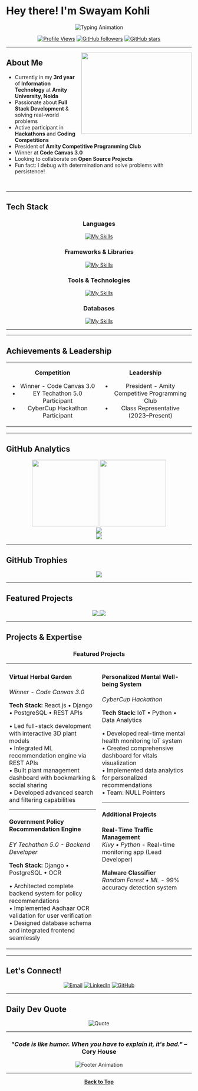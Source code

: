 # Hey there! I'm Swayam Kohli

<div align="center">
  <img src="https://readme-typing-svg.demolab.com?font=JetBrains+Mono&size=28&duration=3000&pause=1000&color=00D9FF&center=true&vCenter=true&width=600&height=60&lines=Full+Stack+Developer;IT+Student+%40+Amity+University;Problem+Solver+%26+Innovator;Always+Learning+Something+New!" alt="Typing Animation">
</div>

<div align="center">
  
  [![Profile Views](https://komarev.com/ghpvc/?username=SwayamKohli&color=00D9FF&style=for-the-badge&label=Profile+Views)](https://github.com/SwayamKohli)
  [![GitHub followers](https://img.shields.io/github/followers/SwayamKohli?color=00D9FF&style=for-the-badge&logo=github&label=Followers)](https://github.com/SwayamKohli?tab=followers)
  [![GitHub stars](https://img.shields.io/github/stars/SwayamKohli?color=00D9FF&style=for-the-badge&logo=github&label=Stars)](https://github.com/SwayamKohli)
  
</div>

---

<img align="right" src="https://media.giphy.com/media/qgQUggAC3Pfv687qPC/giphy.gif" width="300" height="220"/>

## About Me

- Currently in my **3rd year** of **Information Technology** at **Amity University, Noida**
- Passionate about **Full Stack Development** & solving real-world problems
- Active participant in **Hackathons** and **Coding Competitions**
- President of **Amity Competitive Programming Club**
- Winner at **Code Canvas 3.0**
- Looking to collaborate on **Open Source Projects**
- Fun fact: I debug with determination and solve problems with persistence!

<br clear="right"/>

---

## Tech Stack

<div align="center">

### Languages
[![My Skills](https://skillicons.dev/icons?i=python,cpp,c,java,js&theme=dark)](https://skillicons.dev)

### Frameworks & Libraries
[![My Skills](https://skillicons.dev/icons?i=django,react,nodejs,bootstrap,vite,typescript&theme=dark)](https://skillicons.dev)

### Tools & Technologies
[![My Skills](https://skillicons.dev/icons?i=git,github,vscode,postman&theme=dark)](https://skillicons.dev)

### Databases
[![My Skills](https://skillicons.dev/icons?i=postgresql,mysql,sqlite,supabase&theme=dark)](https://skillicons.dev)

</div>

---
</div>

---

## Achievements & Leadership

<div align="center">
<table>
<tr>
<td align="center" width="33%">

**Competition**
- Winner - Code Canvas 3.0
- EY Techathon 5.0 Participant
- CyberCup Hackathon Participant

</td>
<td align="center" width="33%">

**Leadership**
- President - Amity Competitive Programming Club
- Class Representative (2023–Present)
</tr>
</table>
</div>

---

## GitHub Analytics

<div align="center">
  <img height="180em" src="https://github-readme-stats.vercel.app/api?username=SwayamKohli&show_icons=true&theme=tokyonight&hide_border=true&count_private=true&include_all_commits=true" />
  <img height="180em" src="https://github-readme-stats.vercel.app/api/top-langs/?username=SwayamKohli&layout=compact&theme=tokyonight&hide_border=true&langs_count=8" />
</div>

<div align="center">
  <img src="https://github-readme-streak-stats.herokuapp.com/?user=SwayamKohli&theme=tokyonight&hide_border=true" />
</div>

<div align="center">
  <img src="https://github-readme-activity-graph.vercel.app/graph?username=SwayamKohli&theme=tokyo-night&hide_border=true&area=true" />
</div>

---

## GitHub Trophies

<div align="center">
  <img src="https://github-profile-trophy.vercel.app/?username=SwayamKohli&theme=tokyonight&no-frame=true&no-bg=false&margin-w=4&row=1" />
</div>

---

## Featured Projects

<div align="center">

<a href="https://github.com/SwayamKohli/Personalized-Health-Monitoring-for-Mental-Well-being">
  <img align="center" src="https://github-readme-stats.vercel.app/api/pin/?username=SwayamKohli&repo=Personalized-Health-Monitoring-for-Mental-Well-being&theme=tokyonight&hide_border=true" />
</a>

<a href="https://github.com/SwayamKohli/Web-Development-Projects">
  <img align="center" src="https://github-readme-stats.vercel.app/api/pin/?username=SwayamKohli&repo=Web-Development-Projects&theme=tokyonight&hide_border=true" />
</a>

</div>

---

## Projects & Expertise

<div align="center">

### Featured Projects

<table>
<tr>
<td width="50%" valign="top">

#### **Virtual Herbal Garden**
*Winner - Code Canvas 3.0*

**Tech Stack:** React.js • Django • PostgreSQL • REST APIs

• Led full-stack development with interactive 3D plant models  
• Integrated ML recommendation engine via REST APIs  
• Built plant management dashboard with bookmarking & social sharing  
• Developed advanced search and filtering capabilities  

---

#### **Government Policy Recommendation Engine**
*EY Techathon 5.0 - Backend Developer*

**Tech Stack:** Django • PostgreSQL • OCR

• Architected complete backend system for policy recommendations  
• Implemented Aadhaar OCR validation for user verification  
• Designed database schema and integrated frontend seamlessly  

</td>
<td width="50%" valign="top">

#### **Personalized Mental Well-being System**
*CyberCup Hackathon*

**Tech Stack:** IoT • Python • Data Analytics

• Developed real-time mental health monitoring IoT system  
• Created comprehensive dashboard for vitals visualization  
• Implemented data analytics for personalized recommendations  
• Team: NULL Pointers  

---

#### **Additional Projects**

**Real-Time Traffic Management**  
*Kivy • Python* - Real-time monitoring app (Lead Developer)

**Malware Classifier**  
*Random Forest • ML* - 99% accuracy detection system

</td>
</tr>
</table>

</div>

---

## Let's Connect!

<div align="center">

[![Email](https://img.shields.io/badge/Email-D14836?style=for-the-badge&logo=gmail&logoColor=white)](mailto:swayam11489@gmail.com)
[![LinkedIn](https://img.shields.io/badge/LinkedIn-0077B5?style=for-the-badge&logo=linkedin&logoColor=white)](https://www.linkedin.com/in/swayam-kohli-939801292/)
[![GitHub](https://img.shields.io/badge/GitHub-100000?style=for-the-badge&logo=github&logoColor=white)](https://github.com/SwayamKohli)

</div>

---

## Daily Dev Quote

<div align="center">
  
![Quote](https://quotes-github-readme.vercel.app/api?type=horizontal&theme=tokyonight)

</div>

---

<div align="center">
  
### *"Code is like humor. When you have to explain it, it's bad."* – Cory House

<img src="https://readme-typing-svg.demolab.com?font=JetBrains+Mono&size=20&duration=4000&pause=1000&color=00D9FF&center=true&vCenter=true&width=600&lines=Thanks+for+visiting!;Let's+build+something+amazing+together!;Happy+Coding!" alt="Footer Animation">

</div>

---

<div align="center">
  
  **[Back to Top](#hey-there-im-swayam-kohli)**
  
</div>
